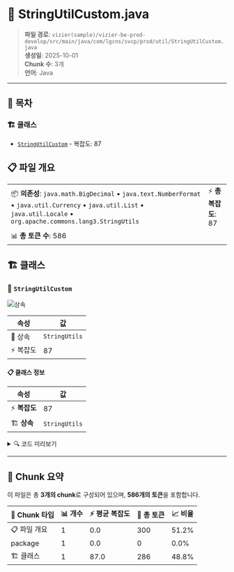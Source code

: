 # 📄 StringUtilCustom.java

> **파일 경로**: `vizier(sample)/vizier-be-prod-develop/src/main/java/com/lgcns/svcp/prod/util/StringUtilCustom.java`  
> **생성일**: 2025-10-01  
> **Chunk 수**: 3개  
> **언어**: Java
---

## 📑 목차

### 🏗️ 클래스
- [`StringUtilCustom`](#class-stringutilcustom) - 복잡도: 87

## 📋 파일 개요

| | |
|--|--|
| 📦 **의존성**: `java.math.BigDecimal` • `java.text.NumberFormat` • `java.util.Currency` • `java.util.List` • `java.util.Locale` • `org.apache.commons.lang3.StringUtils` | ⚡ **총 복잡도**: 87 |
| 📊 **총 토큰 수**: 586 |  |



## 🏗️ 클래스

### <a id="class-stringutilcustom"></a>🎯 `StringUtilCustom`

![상속](https://img.shields.io/badge/상속-1개-blue)

| 속성 | 값 |
|------|----|
| 🧬 상속 | `StringUtils` |
| ⚡ 복잡도 | 87 |



#### 📋 클래스 정보

| 속성 | 값 |
|------|----|
| ⚡ **복잡도** | 87 || 📍 **라인 범위** | 11-11 |
| 🏗️ **상속** | `StringUtils` || 🏷️ **태그** | `class, java` |

<details>
<summary>🔍 코드 미리보기</summary>

```java
public class StringUtilCustom extends StringUtils {

	public static String snakeToCamel(String snakeCase) {
		if (snakeCase == null || snakeCase.isEmpty()) {
			return snakeCase;
		}

		StringBuilder camelCase = new StringBuilder();
		boolean nextCharUpperCase = false;

		for (int i = 0; i < snakeCase.length(); i++) {
			char currentChar = snakeCase.charAt(i);

			if (currentChar == '_') {
				nextCharUpperCase = true;
			} else {
				if (nextCharUpperCase) {
					camelCase.append(Character.toUpperCase(currentChar));
					nextCharUpperCase = false;
				} else {
					camelCase.append(currentChar);
				}
			}
		}

		return camelCase.toString();
	}

	public static String covertToWonWithoutWCharacter(String amount) {
		if (amount == null || amount.isEmpty()) {
			return null;
		}
		Currency kr...
```

**Chunk 정보**
- 🆔 **ID**: `b9a16aa910b2`
- 📍 **라인**: 11-11
- 📊 **토큰**: 286
- 🏷️ **태그**: `class, java`

</details>

---





## 🧩 Chunk 요약

이 파일은 총 **3개의 chunk**로 구성되어 있으며, **586개의 토큰**을 포함합니다.

| 🧩 Chunk 타입 | 📊 개수 | ⚡ 평균 복잡도 | 📝 총 토큰 | 📈 비율 |
|---------------|--------|-------------|----------|--------|
| 📋 파일 개요 | 1 | 0.0 | 300 | 51.2% |
| package | 1 | 0.0 | 0 | 0.0% |
| 🏗️ 클래스 | 1 | 87.0 | 286 | 48.8% |

